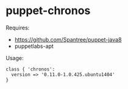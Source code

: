 # puppet-chronos

Requires:

 * https://github.com/Spantree/puppet-java8
 * puppetlabs-apt

Usage:

```
class { 'chronos':
  version => '0.11.0-1.0.425.ubuntu1404'
}
```
